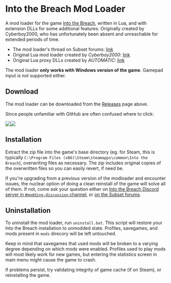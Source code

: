 # Into the Breach Mod Loader

A mod loader for the game [Into the Breach](https://www.subsetgames.com/itb.html), written in Lua, and with extension DLLs for some additional features. Originally created by Cyberboy2000, who has unfortunately been absent and unreachable for extended periods of time.

- The mod loader's thread on Subset forums: [link](https://www.subsetgames.com/forum/viewtopic.php?f=26&t=33119)
- Original Lua mod loader created by *Cyberboy2000*: [link](https://www.subsetgames.com/forum/viewtopic.php?f=26&t=32833)
- Original Lua proxy DLLs created by *AUTOMATIC*: [link](https://github.com/AUTOMATIC1111/IntoTheBreachLua)

The mod loader **only works with Windows version of the game**. Gamepad input is not supported either.


## Download

The mod loader can be downloaded from the [Releases](https://github.com/kartoFlane/ITB-ModLoader/releases) page above.

Since people unfamiliar with GitHub are often confused where to click:

<img src="https://i.imgur.com/NpaEhyE.png"/><img src="https://i.imgur.com/EOULQhJ.png"/>


## Installation

Extract the zip file into the game's base directory (eg. for Steam, this is typically `C:\Program Files (x86)\Steam\steamapps\common\Into the Breach`), overwriting files as necessary. The zip includes original copies of the overwritten files so you can easily revert, if need be.

If you're upgrading from a previous version of the modloader and encounter issues, the nuclear option of doing a clean reinstall of the game will solve all of them. If not, come ask your question either on [Into the Breach Discord server in `#modding-discussion` channel](https://discord.gg/trrNB6p), or [on the Subset forums](https://www.subsetgames.com/forum/viewtopic.php?f=26&t=33119).


## Uninstallation

To uninstall the mod loader, run `uninstall.bat`. This script will restore your Into the Breach installation to unmodded state. Profiles, savegames, and mods present in `mods` direcory will be left untouched.

Keep in mind that savegames that used mods will be broken to a varying degree depending on which mods were enabled. Profiles used to play mods will most likely work for new games, but entering the statistics screen in main menu might cause the game to crash.

If problems persist, try validating integrity of game cache (if on Steam), or reinstalling the game.
